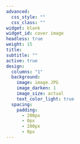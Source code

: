 ```yaml
---
advanced:
  css_style: ""
  css_class: ""
widget: blank
widget_id: cover image
headless: true
weight: 15
title: 
subtitle: ""
active: true
design:
  columns: "1"
  background:
    image: image.JPG
    image_darken: 1
    image_size: actual
    text_color_light: true
  spacing:
    padding:
      - 200px
      - 0px
      - 200px
      - 0px
---
```

